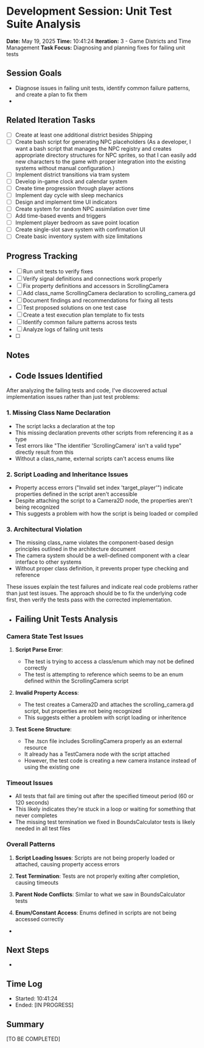 # Development Session: Unit Test Suite Analysis
**Date:** May 19, 2025
**Time:** 10:41:24
**Iteration:** 3 - Game Districts and Time Management
**Task Focus:** Diagnosing and planning fixes for failing unit tests

## Session Goals
- Diagnose issues in failing unit tests, identify common failure patterns, and create a plan to fix them
- 

## Related Iteration Tasks
- [ ] Create at least one additional district besides Shipping
- [ ] Create bash script for generating NPC placeholders (As a developer, I want a bash script that manages the NPC registry and creates appropriate directory structures for NPC sprites, so that I can easily add new characters to the game with proper integration into the existing systems without manual configuration.)
- [ ] Implement district transitions via tram system
- [ ] Develop in-game clock and calendar system
- [ ] Create time progression through player actions
- [ ] Implement day cycle with sleep mechanics
- [ ] Design and implement time UI indicators
- [ ] Create system for random NPC assimilation over time
- [ ] Add time-based events and triggers
- [ ] Implement player bedroom as save point location
- [ ] Create single-slot save system with confirmation UI
- [ ] Create basic inventory system with size limitations

## Progress Tracking
- [ ] Run unit tests to verify fixes
- [ ] Verify signal definitions and connections work properly
- [ ] Fix property definitions and accessors in ScrollingCamera
- [ ] Add class_name ScrollingCamera declaration to scrolling_camera.gd
- [ ] Document findings and recommendations for fixing all tests
- [ ] Test proposed solutions on one test case
- [ ] Create a test execution plan template to fix tests
- [ ] Identify common failure patterns across tests
- [ ] Analyze logs of failing unit tests
- [ ] 

## Notes
- ## Code Issues Identified

After analyzing the failing tests and code, I've discovered actual implementation issues rather than just test problems:

### 1. Missing Class Name Declaration

- The  script lacks a  declaration at the top
- This missing declaration prevents other scripts from referencing it as a type
- Test errors like "The identifier 'ScrollingCamera' isn't a valid type" directly result from this
- Without a class_name, external scripts can't access enums like 

### 2. Script Loading and Inheritance Issues

- Property access errors ("Invalid set index 'target_player'") indicate properties defined in the script aren't accessible
- Despite attaching the script to a Camera2D node, the properties aren't being recognized
- This suggests a problem with how the script is being loaded or compiled

### 3. Architectural Violation

- The missing class_name violates the component-based design principles outlined in the architecture document
- The camera system should be a well-defined component with a clear interface to other systems
- Without proper class definition, it prevents proper type checking and reference

These issues explain the test failures and indicate real code problems rather than just test issues. The approach should be to fix the underlying code first, then verify the tests pass with the corrected implementation.
- ## Failing Unit Tests Analysis

### Camera State Test Issues

1. **Script Parse Error**: 
   
   - The test is trying to access a  class/enum which may not be defined correctly
   - The test is attempting to reference  which seems to be an enum defined within the ScrollingCamera script

2. **Invalid Property Access**:
   
   - The test creates a Camera2D and attaches the scrolling_camera.gd script, but properties are not being recognized
   - This suggests either a problem with script loading or inheritence

3. **Test Scene Structure**:
   - The .tscn file includes ScrollingCamera properly as an external resource
   - It already has a TestCamera node with the script attached
   - However, the test code is creating a new camera instance instead of using the existing one

### Timeout Issues

- All tests that fail are timing out after the specified timeout period (60 or 120 seconds)
- This likely indicates they're stuck in a loop or waiting for something that never completes
- The missing test termination we fixed in BoundsCalculator tests is likely needed in all test files

### Overall Patterns

1. **Script Loading Issues**: Scripts are not being properly loaded or attached, causing property access errors

2. **Test Termination**: Tests are not properly exiting after completion, causing timeouts

3. **Parent Node Conflicts**: Similar to what we saw in BoundsCalculator tests

4. **Enum/Constant Access**: Enums defined in scripts are not being accessed correctly
- 

## Next Steps
- 

## Time Log
- Started: 10:41:24
- Ended: [IN PROGRESS]

## Summary
[TO BE COMPLETED]
